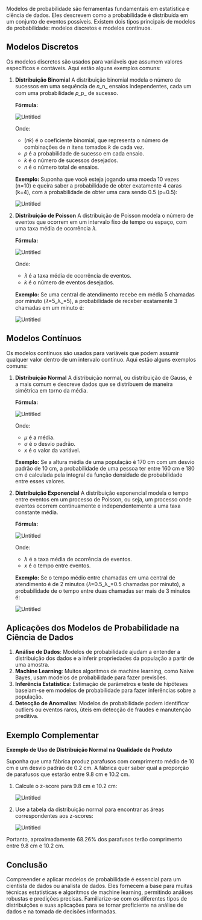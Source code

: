 Modelos de probabilidade são ferramentas fundamentais em estatística e ciência de dados. Eles descrevem como a probabilidade é distribuída em um conjunto de eventos possíveis. Existem dois tipos principais de modelos de probabilidade: modelos discretos e modelos contínuos.
## **Modelos Discretos**

Os modelos discretos são usados para variáveis que assumem valores específicos e contáveis. Aqui estão alguns exemplos comuns:

1. **Distribuição Binomial** A distribuição binomial modela o número de sucessos em uma sequência de 𝑛_n_ ensaios independentes, cada um com uma probabilidade 𝑝_p_ de sucesso.
    
    **Fórmula:**
    
    ![Untitled](https://prod-files-secure.s3.us-west-2.amazonaws.com/9d60bff0-fe0b-4ea2-8172-325712f68e66/63708b1d-e0cb-4349-b200-9413863aa557/Untitled.png)
    
    Onde:
    
    - (𝑛𝑘) é o coeficiente binomial, que representa o número de combinações de _n_ itens tomados _k_ de cada vez.
    - 𝑝 é a probabilidade de sucesso em cada ensaio.
    - 𝑘 é o número de sucessos desejados.
    - 𝑛 é o número total de ensaios.
    
    **Exemplo:** Suponha que você esteja jogando uma moeda 10 vezes (n=10) e queira saber a probabilidade de obter exatamente 4 caras (k=4), com a probabilidade de obter uma cara sendo 0.5 (p=0.5):
    
    ![Untitled](https://prod-files-secure.s3.us-west-2.amazonaws.com/9d60bff0-fe0b-4ea2-8172-325712f68e66/17d94f04-cf89-49d1-ae46-9b0db5ef83de/Untitled.png)
    
2. **Distribuição de Poisson** A distribuição de Poisson modela o número de eventos que ocorrem em um intervalo fixo de tempo ou espaço, com uma taxa média de ocorrência 𝜆.
    
    **Fórmula:**
    
    ![Untitled](https://prod-files-secure.s3.us-west-2.amazonaws.com/9d60bff0-fe0b-4ea2-8172-325712f68e66/4c458be4-5373-4666-bba0-4ecf633af6ca/Untitled.png)
    
    Onde:
    
    - 𝜆 é a taxa média de ocorrência de eventos.
    - 𝑘 é o número de eventos desejados.
    
    **Exemplo:** Se uma central de atendimento recebe em média 5 chamadas por minuto (𝜆=5_λ_=5), a probabilidade de receber exatamente 3 chamadas em um minuto é:
    
    ![Untitled](https://prod-files-secure.s3.us-west-2.amazonaws.com/9d60bff0-fe0b-4ea2-8172-325712f68e66/c903a718-36a0-45ba-948f-72f20507d598/Untitled.png)
    

## **Modelos Contínuos**

Os modelos contínuos são usados para variáveis que podem assumir qualquer valor dentro de um intervalo contínuo. Aqui estão alguns exemplos comuns:

1. **Distribuição Normal** A distribuição normal, ou distribuição de Gauss, é a mais comum e descreve dados que se distribuem de maneira simétrica em torno da média.
    
    **Fórmula:**
    
    ![Untitled](https://prod-files-secure.s3.us-west-2.amazonaws.com/9d60bff0-fe0b-4ea2-8172-325712f68e66/9f112966-0e8e-449a-8043-1dfe7a2c1055/Untitled.png)
    
    Onde:
    
    - _μ_ é a média.
    - _σ_ é o desvio padrão.
    - _x_ é o valor da variável.
    
    **Exemplo:** Se a altura média de uma população é 170 cm com um desvio padrão de 10 cm, a probabilidade de uma pessoa ter entre 160 cm e 180 cm é calculada pela integral da função densidade de probabilidade entre esses valores.
    
2. **Distribuição Exponencial** A distribuição exponencial modela o tempo entre eventos em um processo de Poisson, ou seja, um processo onde eventos ocorrem continuamente e independentemente a uma taxa constante média.
    
    **Fórmula:**
    
    ![Untitled](https://prod-files-secure.s3.us-west-2.amazonaws.com/9d60bff0-fe0b-4ea2-8172-325712f68e66/3df0aa62-cf55-47a9-8182-fa3e6222903e/Untitled.png)
    
    Onde:
    
    - _λ_ é a taxa média de ocorrência de eventos.
    - 𝑥 é o tempo entre eventos.
    
    **Exemplo:** Se o tempo médio entre chamadas em uma central de atendimento é de 2 minutos (𝜆=0.5_λ_=0.5 chamadas por minuto), a probabilidade de o tempo entre duas chamadas ser mais de 3 minutos é:
    
    ![Untitled](https://prod-files-secure.s3.us-west-2.amazonaws.com/9d60bff0-fe0b-4ea2-8172-325712f68e66/922555af-5d71-4407-9cf5-4a938ae7400d/Untitled.png)
    

## **Aplicações dos Modelos de Probabilidade na Ciência de Dados**

1. **Análise de Dados**: Modelos de probabilidade ajudam a entender a distribuição dos dados e a inferir propriedades da população a partir de uma amostra.
2. **Machine Learning**: Muitos algoritmos de machine learning, como Naive Bayes, usam modelos de probabilidade para fazer previsões.
3. **Inferência Estatística**: Estimação de parâmetros e teste de hipóteses baseiam-se em modelos de probabilidade para fazer inferências sobre a população.
4. **Detecção de Anomalias**: Modelos de probabilidade podem identificar outliers ou eventos raros, úteis em detecção de fraudes e manutenção preditiva.

## **Exemplo Complementar**

**Exemplo de Uso de Distribuição Normal na Qualidade de Produto**

Suponha que uma fábrica produz parafusos com comprimento médio de 10 cm e um desvio padrão de 0.2 cm. A fábrica quer saber qual a proporção de parafusos que estarão entre 9.8 cm e 10.2 cm.

1. Calcule o z-score para 9.8 cm e 10.2 cm:
    
    ![Untitled](https://prod-files-secure.s3.us-west-2.amazonaws.com/9d60bff0-fe0b-4ea2-8172-325712f68e66/f6c61802-a9ba-4f18-97a3-2a5a0420b0da/Untitled.png)
    
2. Use a tabela da distribuição normal para encontrar as áreas correspondentes aos z-scores:
    
    ![Untitled](https://prod-files-secure.s3.us-west-2.amazonaws.com/9d60bff0-fe0b-4ea2-8172-325712f68e66/69953867-f1c1-4c03-94b4-287f0141d8f0/Untitled.png)
    

Portanto, aproximadamente 68.26% dos parafusos terão comprimento entre 9.8 cm e 10.2 cm.

## **Conclusão**

Compreender e aplicar modelos de probabilidade é essencial para um cientista de dados ou analista de dados. Eles fornecem a base para muitas técnicas estatísticas e algoritmos de machine learning, permitindo análises robustas e predições precisas. Familiarize-se com os diferentes tipos de distribuições e suas aplicações para se tornar proficiente na análise de dados e na tomada de decisões informadas.
